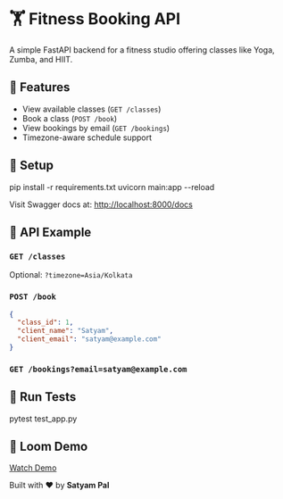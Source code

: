 # 🏋️ Fitness Booking API

A simple FastAPI backend for a fitness studio offering classes like Yoga, Zumba, and HIIT.

## 🚀 Features

- View available classes (`GET /classes`)
- Book a class (`POST /book`)
- View bookings by email (`GET /bookings`)
- Timezone-aware schedule support

## 🔧 Setup

pip install -r requirements.txt
uvicorn main:app --reload

Visit Swagger docs at: [http://localhost:8000/docs](http://localhost:8000/docs)

## 📌 API Example

### `GET /classes`

Optional: `?timezone=Asia/Kolkata`

### `POST /book`

```json
{
  "class_id": 1,
  "client_name": "Satyam",
  "client_email": "satyam@example.com"
}
```

### `GET /bookings?email=satyam@example.com`

## 🧪 Run Tests

pytest test_app.py

## 🎥 Loom Demo

[Watch Demo](https://loom.com/your-demo-link)

Built with ❤️ by **Satyam Pal**

